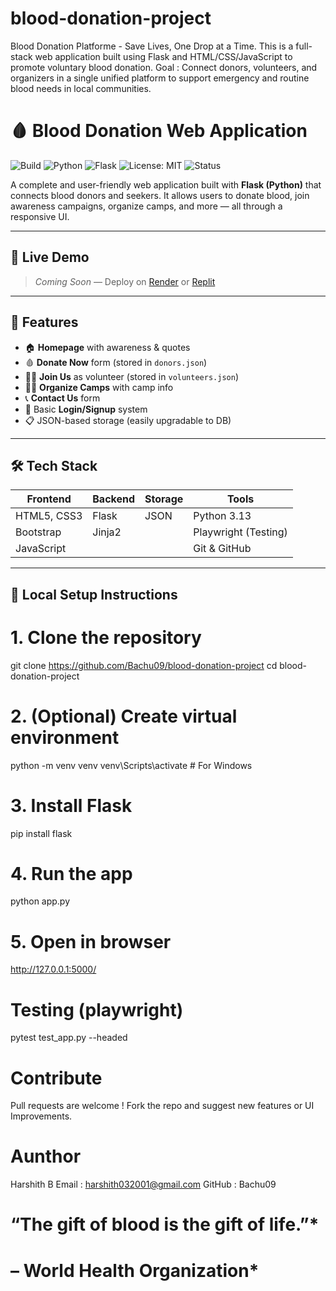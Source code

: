 # blood-donation-project
Blood Donation Platforme - Save Lives, One Drop at a Time. This is a full-stack web application built using Flask and HTML/CSS/JavaScript to promote voluntary blood donation. Goal : Connect donors, volunteers, and organizers in a single unified platform to support emergency and routine blood needs in local communities.

# 🩸 Blood Donation Web Application

![Build](https://img.shields.io/badge/build-passing-brightgreen)
![Python](https://img.shields.io/badge/python-3.13-blue)
![Flask](https://img.shields.io/badge/backend-Flask-red)
![License: MIT](https://img.shields.io/badge/license-MIT-yellow)
![Status](https://img.shields.io/badge/status-active-success)

A complete and user-friendly web application built with **Flask (Python)** that connects blood donors and seekers. It allows users to donate blood, join awareness campaigns, organize camps, and more — all through a responsive UI.

---

## 🔗 Live Demo

> *Coming Soon* — Deploy on [Render](https://render.com) or [Replit](https://replit.com)

---

## 🧠 Features

- 🏠 **Homepage** with awareness & quotes  
- 🩸 **Donate Now** form (stored in `donors.json`)  
- 🙋‍♂️ **Join Us** as volunteer (stored in `volunteers.json`)  
- 🧑‍⚕️ **Organize Camps** with camp info  
- 📞 **Contact Us** form  
- 🔐 Basic **Login/Signup** system  
- 📋 JSON-based storage (easily upgradable to DB)  

---

## 🛠 Tech Stack

| Frontend      | Backend   | Storage   | Tools         |
|---------------|-----------|-----------|---------------|
| HTML5, CSS3   | Flask     | JSON      | Python 3.13   |
| Bootstrap     | Jinja2    |           | Playwright (Testing) |
| JavaScript    |           |           | Git & GitHub  |

---

## 🧪 Local Setup Instructions

# 1. Clone the repository
git clone https://github.com/Bachu09/blood-donation-project
cd blood-donation-project

# 2. (Optional) Create virtual environment
python -m venv venv
venv\Scripts\activate   # For Windows

# 3. Install Flask
pip install flask

# 4. Run the app
python app.py

# 5. Open in browser
http://127.0.0.1:5000/

# Testing (playwright)
pytest test_app.py --headed

# Contribute
Pull requests are welcome ! Fork the repo and suggest new features or UI Improvements.

# Aunthor
Harshith B
Email : harshith032001@gmail.com 
GitHub : Bachu09

# “The gift of blood is the gift of life.”*  
# – World Health Organization*